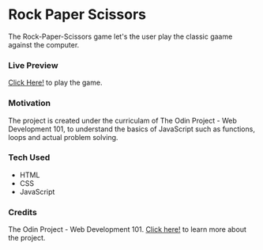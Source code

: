 # Rock Paper Scissors
The Rock-Paper-Scissors game let's the user play the classic gaame against the computer.

### Live Preview
[Click Here!](https://thesudeshdas.github.io/rock-paper-scissors/) to play the game.

### Motivation
The project is created under the curriculam of The Odin Project - Web Development 101, to understand the basics of JavaScript such as functions, loops and actual problem solving.

### Tech Used
* HTML
* CSS
* JavaScript

### Credits
The Odin Project - Web Development 101.
[Click here!](https://www.theodinproject.com/courses/web-development-101/lessons/rock-paper-scissors) to learn more about the project.
